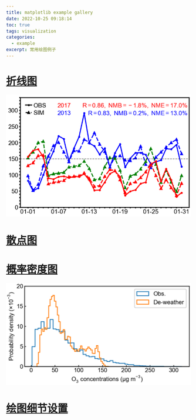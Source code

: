 ```yaml
---
title: matplotlib example gallery
date: 2022-10-25 09:18:14
toc: true
tags: visualization
categories:
  - example
excerpt: 常用绘图例子
---
```


#  [折线图](/blog/2022/10/25/折线图/)



![image-20221025092356056](matplotlibexample/image-20221025092356056.png)

# [散点图](/blog/2022/10/25/散点图/)

# [概率密度图](/blog/2022/10/25/概率密度图/)

![image-20221105095323667](matplotlibexample/image-20221105095323667.png)

#  [绘图细节设置](/blog/2022/10/25/绘图细节设置/)